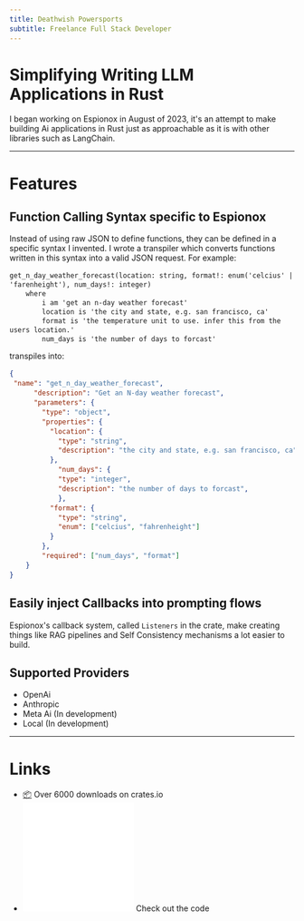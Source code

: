 ```yaml
---
title: Deathwish Powersports
subtitle: Freelance Full Stack Developer
---
```


# Simplifying Writing LLM Applications in Rust

I began working on Espionox in August of 2023, it's an attempt to make
building Ai applications in Rust just as approachable as it is with other
libraries such as LangChain. 

---
# Features 
## Function Calling Syntax specific to Espionox
Instead of using raw JSON to define functions, they can be defined in a specific syntax I invented. I wrote a transpiler which converts functions written in this
syntax into a valid JSON request. For example: 

```
get_n_day_weather_forecast(location: string, format!: enum('celcius' | 'farenheight'), num_days!: integer)
    where 
        i am 'get an n-day weather forecast'
        location is 'the city and state, e.g. san francisco, ca'
        format is 'the temperature unit to use. infer this from the users location.'
        num_days is 'the number of days to forcast'
```

transpiles into:

```json
{
 "name": "get_n_day_weather_forecast",
      "description": "Get an N-day weather forecast",
      "parameters": {
        "type": "object",
        "properties": {
          "location": {
            "type": "string",
            "description": "the city and state, e.g. san francisco, ca"
          },
            "num_days": {
            "type": "integer",
            "description": "the number of days to forcast",
            },
          "format": {
            "type": "string",
            "enum": ["celcius", "fahrenheight"]
          }
        },
        "required": ["num_days", "format"]
    }
}
```

## Easily inject Callbacks into prompting flows
Espionox's callback system, called `Listeners` in the crate, make creating things like RAG pipelines and Self Consistency mechanisms a lot easier to build.

## Supported Providers
* OpenAi
* Anthropic
* Meta Ai (In development) 
* Local (In development) 
---

# Links
- [📦](https://crates.io/crates/espionox) Over 6000 downloads on crates.io 
- [![small-github-img](/public/assets/logos/github-mark-white.svg)](https://github.com/voidKandy/espionox/tree/master) Check out the code
